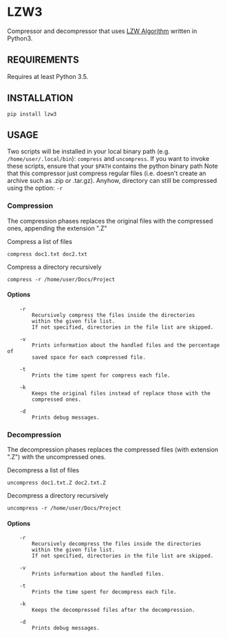 LZW3
====

Compressor and decompressor that uses [LZW Algorithm](https://en.wikipedia.org/wiki/Lempel%E2%80%93Ziv%E2%80%93Welch) written in Python3.

## REQUIREMENTS

Requires at least Python 3.5.

## INSTALLATION

```
pip install lzw3
```

## USAGE

Two scripts will be installed in your local binary path (e.g. `/home/user/.local/bin`): `compress` and `uncompress`.
If you want to invoke these scripts, ensure that your `$PATH` contains the python binary path
Note that this compressor just compress regular files (i.e. doesn't create an archive such as .zip or .tar.gz).
Anyhow, directory can still be compressed using the option: `-r`

### Compression

The compression phases replaces the original files with the compressed ones, appending the extension ".Z"

Compress a list of files
```
compress doc1.txt doc2.txt
```
        
Compress a directory recursively
```
compress -r /home/user/Docs/Project
```

#### Options

```
    -r
        Recursively compress the files inside the directories
        within the given file list.
        If not specified, directories in the file list are skipped.

    -v
        Prints information about the handled files and the percentage of
        saved space for each compressed file.

    -t
        Prints the time spent for compress each file.

    -k
        Keeps the original files instead of replace those with the
        compressed ones.

    -d
        Prints debug messages.
```


### Decompression

The decompression phases replaces the compressed files (with extension ".Z") with the uncompressed ones.

Decompress a list of files
```
uncompress doc1.txt.Z doc2.txt.Z
```
        
Decompress a directory recursively
```
uncompress -r /home/user/Docs/Project
```

#### Options

```
    -r
        Recursively decompress the files inside the directories
        within the given file list.
        If not specified, directories in the file list are skipped.

    -v
        Prints information about the handled files.

    -t
        Prints the time spent for decompress each file.

    -k
        Keeps the decompressed files after the decompression.

    -d
        Prints debug messages.
```